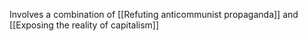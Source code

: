 Involves a combination of [[Refuting anticommunist propaganda]] and [[Exposing the reality of capitalism]]
